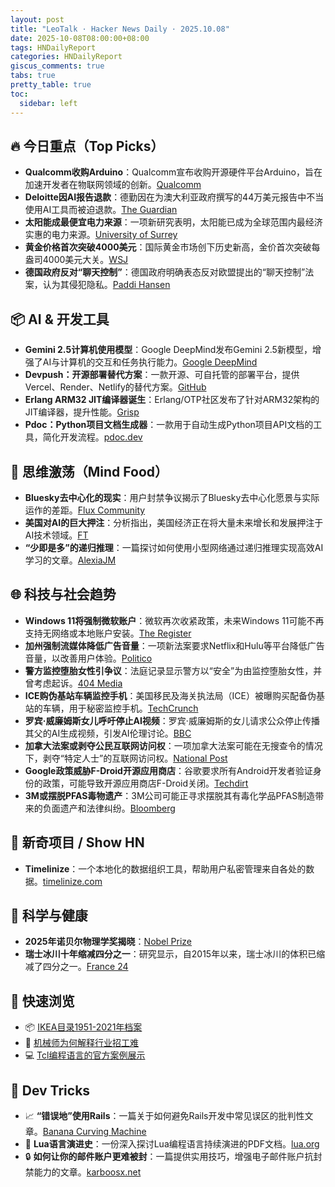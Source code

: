 ```yaml
---
layout: post
title: "LeoTalk · Hacker News Daily · 2025.10.08"
date: 2025-10-08T08:00:00+08:00
tags: HNDailyReport
categories: HNDailyReport
giscus_comments: true
tabs: true
pretty_table: true
toc:
  sidebar: left
---
```


## 🔥 今日重点（Top Picks）

- **Qualcomm收购Arduino**：Qualcomm宣布收购开源硬件平台Arduino，旨在加速开发者在物联网领域的创新。[Qualcomm](https://www.qualcomm.com/news/releases/2025/10/qualcomm-to-acquire-arduino-accelerating-developers--access-to-i)
- **Deloitte因AI报告退款**：德勤因在为澳大利亚政府撰写的44万美元报告中不当使用AI工具而被迫退款。[The Guardian](https://www.theguardian.com/australia-news/2025/oct/06/deloitte-to-pay-money-back-to-albanese-government-after-using-ai-in-440000-report)
- **太阳能成最便宜电力来源**：一项新研究表明，太阳能已成为全球范围内最经济实惠的电力来源。[University of Surrey](https://www.surrey.ac.uk/news/solar-energy-now-worlds-cheapest-source-power-surrey-study-finds)
- **黄金价格首次突破4000美元**：国际黄金市场创下历史新高，金价首次突破每盎司4000美元大关。[WSJ](https://www.wsj.com/finance/commodities-futures/gold-prices-top-4-000-for-first-time-d63ab2bd)
- **德国政府反对“聊天控制”**：德国政府明确表态反对欧盟提出的“聊天控制”法案，认为其侵犯隐私。[Paddi Hansen](https://xcancel.com/paddi_hansen/status/1975595307800142205)

## 📦 AI & 开发工具

- **Gemini 2.5计算机使用模型**：Google DeepMind发布Gemini 2.5新模型，增强了AI与计算机的交互和任务执行能力。[Google DeepMind](https://blog.google/technology/google-deepmind/gemini-computer-use-model/)
- **Devpush：开源部署替代方案**：一款开源、可自托管的部署平台，提供Vercel、Render、Netlify的替代方案。[GitHub](https://github.com/hunvreus/devpush)
- **Erlang ARM32 JIT编译器诞生**：Erlang/OTP社区发布了针对ARM32架构的JIT编译器，提升性能。[Grisp](https://www.grisp.org/blog/posts/2025-10-07-jit-arm32.3)
- **Pdoc：Python项目文档生成器**：一款用于自动生成Python项目API文档的工具，简化开发流程。[pdoc.dev](https://pdoc.dev/)

## 🧠 思维激荡（Mind Food）

- **Bluesky去中心化的现实**：用户封禁争议揭示了Bluesky去中心化愿景与实际运作的差距。[Flux Community](https://plus.flux.community/p/banning-controversy-reveals-blueskys)
- **美国对AI的巨大押注**：分析指出，美国经济正在将大量未来增长和发展押注于AI技术领域。[FT](https://www.ft.com/content/6cc87bd9-cb2f-4f82-99c5-c38748986a2e)
- **“少即是多”的递归推理**：一篇探讨如何使用小型网络通过递归推理实现高效AI学习的文章。[AlexiaJM](https://alexiajm.github.io/2025/09/29/tiny_recursive_models.html)

## 🌐 科技与社会趋势

- **Windows 11将强制微软账户**：微软再次收紧政策，未来Windows 11可能不再支持无网络或本地账户安装。[The Register](https://www.theregister.com/2025/10/07/windows_11_local_account_loophole/)
- **加州强制流媒体降低广告音量**：一项新法案要求Netflix和Hulu等平台降低广告音量，以改善用户体验。[Politico](https://www.politico.com/news/2025/10/06/dial-it-down-california-forces-netflix-hulu-to-lower-ad-volume-00595663)
- **警方监控堕胎女性引争议**：法庭记录显示警方以“安全”为由监控堕胎女性，并曾考虑起诉。[404 Media](https://www.404media.co/police-said-they-surveilled-woman-who-had-an-abortion-for-her-safety-court-records-show-they-considered-charging-her-with-a-crime/)
- **ICE购伪基站车辆监控手机**：美国移民及海关执法局（ICE）被曝购买配备伪基站的车辆，用于秘密监控手机。[TechCrunch](https://techcrunch.com/2025/10/07/ice-bought-vehicles-equipped-with-fake-cell-towers-to-spy-on-phones/)
- **罗宾·威廉姆斯女儿呼吁停止AI视频**：罗宾·威廉姆斯的女儿请求公众停止传播其父的AI生成视频，引发AI伦理讨论。[BBC](https://www.bbc.co.uk/news/articles/c0r0erqk18jo)
- **加拿大法案或剥夺公民互联网访问权**：一项加拿大法案可能在无搜查令的情况下，剥夺“特定人士”的互联网访问权。[National Post](https://nationalpost.com/opinion/canadian-bill-would-strip-internet-access-from-specified-persons)
- **Google政策威胁F-Droid开源应用商店**：谷歌要求所有Android开发者验证身份的政策，可能导致开源应用商店F-Droid关闭。[Techdirt](https://www.techdirt.com/2025/10/07/googles-requirement-for-all-android-developers-to-register-and-be-verified-threatens-to-close-down-open-source-app-store-f-droid/)
- **3M或摆脱PFAS毒物遗产**：3M公司可能正寻求摆脱其有毒化学品PFAS制造带来的负面遗产和法律纠纷。[Bloomberg](https://www.bloomberg.com/features/2025-3m-pfas-toxic-legacy-turnaround/)

## 📱 新奇项目 / Show HN

- **Timelinize**：一个本地化的数据组织工具，帮助用户私密管理来自各处的数据。[timelinize.com](https://timelinize.com/)

## 🔬 科学与健康

- **2025年诺贝尔物理学奖揭晓**：[Nobel Prize](https://www.nobelprize.org/prizes/physics/2025/popular-information/)
- **瑞士冰川十年缩减四分之一**：研究显示，自2015年以来，瑞士冰川的体积已缩减了四分之一。[France 24](https://www.france24.com/en/live-news/20251001-swiss-glaciers-shrank-by-a-quarter-in-past-decade-study)

## 🎯 快速浏览

- 📦 [IKEA目录1951-2021年档案](https://ikeamuseum.com/en/explore/ikea-catalogue/)
- 🚗 [机械师为何解释行业招工难](https://www.motor1.com/news/774805/ford-ceo-complains-shortage-mechanics/)
- 💻 [Tcl编程语言的官方案例展示](https://wiki.tcl-lang.org/page/Showcase)

## 🧰 Dev Tricks

- 📈 **“错误地”使用Rails**：一篇关于如何避免Rails开发中常见误区的批判性文章。[Banana Curving Machine](https://www.bananacurvingmachine.com/articles/you-re-doing-rails-wrong)
- 📜 **Lua语言演进史**：一份深入探讨Lua编程语言持续演进的PDF文档。[lua.org](https://www.lua.org/doc/cola.pdf)
- 🔒 **如何让你的邮件账户更难被封**：一篇提供实用技巧，增强电子邮件账户抗封禁能力的文章。[karboosx.net](https://karboosx.net/post/PJOveGVa/become-unbannable-from-your-emailgmail)
